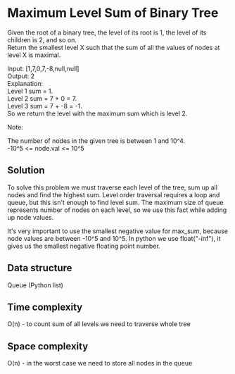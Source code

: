 # Maximum Level Sum of Binary Tree

Given the root of a binary tree, the level of its root is 1, the level of its children is 2, and so on.  
Return the smallest level X such that the sum of all the values of nodes at level X is maximal.  

Input: [1,7,0,7,-8,null,null]  
Output: 2  
Explanation:   
Level 1 sum = 1.  
Level 2 sum = 7 + 0 = 7.  
Level 3 sum = 7 + -8 = -1.  
So we return the level with the maximum sum which is level 2.  

Note:  

The number of nodes in the given tree is between 1 and 10^4.  
-10^5 <= node.val <= 10^5  

## Solution
To solve this problem we must traverse each level of the tree, sum up all nodes and find the highest sum.
Level order traversal requires a loop and queue, but this isn't enough to find level sum.
The maximum size of queue represents number of nodes on each level, so we use this fact while adding up node values.  

It's very important to use the smallest negative value for max_sum, because node values are between -10^5 and 10^5.
In python we use float("-inf"), it gives us the smallest negative floating point number.

## Data structure
Queue (Python list)

## Time complexity
O(n) - to count sum of all levels we need to traverse whole tree

## Space complexity
O(n) - in the worst case we need to store all nodes in the queue
